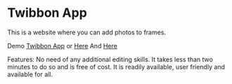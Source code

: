 # Twibbon App

This is a website where you can add photos to frames.

Demo [Twibbon App](https://twibbons.pages.dev/) or [Here](https://twibbons.vercel.app/) And [Here](https://sksdluh.github.io/twibbond/)

Features: No need of any additional editing skills. It takes less than two minutes to do so and is free of cost. It is readily available, user friendly and available for all.

